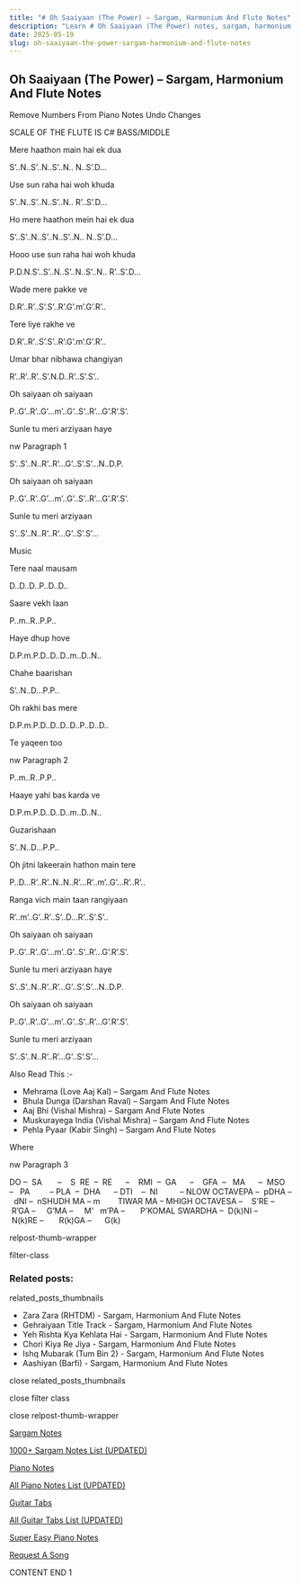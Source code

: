 ```yaml
---
title: "# Oh Saaiyaan (The Power) – Sargam, Harmonium And Flute Notes"
description: "Learn # Oh Saaiyaan (The Power) notes, sargam, harmonium notations and flute notes. Easy step-by-step tutorial for beginners."
date: 2025-05-19
slug: oh-saaiyaan-the-power-sargam-harmonium-and-flute-notes
---
```


## Oh Saaiyaan (The Power) – Sargam, Harmonium And Flute Notes

Remove Numbers From Piano Notes
Undo Changes

SCALE OF THE FLUTE IS C# BASS/MIDDLE

Mere haathon main hai ek dua

S’..N..S’..N..S’..N.. N..S’.D…

Use sun raha hai woh khuda

S’..N..S’..N..S’..N.. R’..S’.D…

Ho mere haathon mein hai ek dua

S’..S’..N..S’..N..S’..N.. N..S’.D…

Hooo use sun raha hai woh khuda

P.D.N.S’..S’..N..S’..N..S’..N.. R’..S’.D…

Wade mere pakke ve

D.R’..R’..S’.S’..R’.G’.m’.G’.R’..

Tere liye rakhe ve

D.R’..R’..S’.S’..R’.G’.m’.G’.R’..

Umar bhar nibhawa changiyan

R’..R’..R’..S’.N.D..R’..S’.S’..

Oh saiyaan oh saiyaan

P..G’..R’..G’…m’..G’..S’..R’…G’.R’.S’.

Sunle tu meri arziyaan haye

nw Paragraph 1

S’..S’..N..R’..R’…G’..S’.S’…N..D.P.

Oh saiyaan oh saiyaan

P..G’..R’..G’…m’..G’..S’..R’…G’.R’.S’.

Sunle tu meri arziyaan

S’..S’..N..R’..R’…G’..S’.S’…

Music

Tere naal mausam

D..D..D..P..D..D..

Saare vekh laan

P..m..R..P.P..

Haye dhup hove

D.P.m.P.D..D..D..m..D..N..

Chahe baarishan

S’..N..D…P.P..

Oh rakhi bas mere

D.P.m.P.D..D..D..D..P..D..D..

Te yaqeen too

nw Paragraph 2

P..m..R..P.P..

Haaye yahi bas karda ve

D.P.m.P.D..D..D..m..D..N..

Guzarishaan

S’..N..D…P.P..

Oh jitni lakeerain hathon main tere

P..D…R’..R’..N..N..R’…R’..m’..G’…R’..R’..

Ranga vich main taan rangiyaan

R’..m’..G’..R’..S’..D…R’..S’.S’..

Oh saiyaan oh saiyaan

P..G’..R’..G’…m’..G’..S’..R’…G’.R’.S’.

Sunle tu meri arziyaan haye

S’..S’..N..R’..R’…G’..S’.S’…N..D.P.

Oh saiyaan oh saiyaan

P..G’..R’..G’…m’..G’..S’..R’…G’.R’.S’.

Sunle tu meri arziyaan

S’..S’..N..R’..R’…G’..S’.S’…

Also Read This :-

* Mehrama (Love Aaj Kal) – Sargam And Flute Notes
* Bhula Dunga (Darshan Raval) – Sargam And Flute Notes
* Aaj Bhi (Vishal Mishra) – Sargam And Flute Notes
* Muskurayega India (Vishal Mishra) – Sargam And Flute Notes
* Pehla Pyaar (Kabir Singh) – Sargam And Flute Notes

Where

nw Paragraph 3

DO –  SA       –    S  RE  –  RE      –    RMI  –  GA      –    GFA  –   MA      –  MSO  –   PA         – PLA  –  DHA      – DTI    –  NI          – NLOW OCTAVEPA –  pDHA –  dNI –  nSHUDH MA – m        TIWAR MA – MHIGH OCTAVESA –    S’RE –     R’GA –     G’MA –     M’   m’PA –       P’KOMAL SWARDHA –  D(k)NI –       N(k)RE –       R(k)GA –      G(k)

relpost-thumb-wrapper

filter-class

### Related posts:

related_posts_thumbnails

* Zara Zara (RHTDM) - Sargam, Harmonium And Flute Notes
* Gehraiyaan Title Track - Sargam, Harmonium And Flute Notes
* Yeh Rishta Kya Kehlata Hai - Sargam, Harmonium And Flute Notes
* Chori Kiya Re Jiya -  Sargam, Harmonium And Flute Notes
* Ishq Mubarak (Tum Bin 2) - Sargam, Harmonium And Flute Notes
* Aashiyan (Barfi) - Sargam, Harmonium And Flute Notes

close related_posts_thumbnails

close filter class

close relpost-thumb-wrapper

[Sargam Notes](/sargam-notes.html)

[1000+ Sargam Notes List (UPDATED)](/all-songs-list-sargam-notes.html)

[Piano Notes](/piano-notes.html)

[All Piano Notes List (UPDATED)](/all-songs-list-piano-notes.html)

[Guitar Tabs](/guitar-tabs.html)

[All Guitar Tabs List (UPDATED)](/all-songs-list-guitar-tabs.html)

[Super Easy Piano Notes](https://studywall.in/)

[Request A Song](/request-a-song.html)

CONTENT END 1

